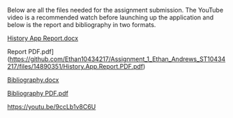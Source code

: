 Below are all the files needed for the assignment submission. The YouTube video is a recommended watch before launching up the application and below is the report and bibliography in two formats.

[History App Report.docx](https://github.com/Ethan10434217/Assignment_1_Ethan_Andrews_ST10434217/files/14890516/History.App.Report.docx)

 Report PDF.pdf](https://github.com/Ethan10434217/Assignment_1_Ethan_Andrews_ST10434217/files/14890351/History.App.Report.PDF.pdf)
 
[Bibliography.docx](https://github.com/Ethan10434217/Assignment_1_Ethan_Andrews_ST10434217/files/14890510/Bibliography.docx)

[Bibliography PDF.pdf](https://github.com/Ethan10434217/Assignment_1_Ethan_Andrews_ST10434217/files/14890513/Bibliography.PDF.pdf)

https://youtu.be/9ccLb1v8C6U
